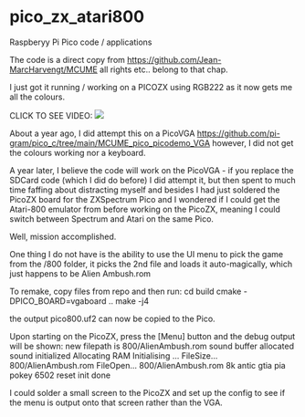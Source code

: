 # pico_zx_atari800
Raspberyy Pi Pico code / applications

The code is a direct copy from https://github.com/Jean-MarcHarvengt/MCUME
all rights etc.. belong to that chap.

I just got it running / working on a PICOZX using RGB222 as it now gets me all the colours.

CLICK TO SEE VIDEO:
[![](IMG_20231231_153906_334.jpg)](https://github.com/YnotZer0/picozx_atari800/blob/main/VID_20231231_153910.mp4)

About a year ago, I did attempt this on a PicoVGA https://github.com/pi-gram/pico_c/tree/main/MCUME_pico_picodemo_VGA
however, I did not get the colours working nor a keyboard.

A year later, I believe the code will work on the PicoVGA - if you replace the SDCard code (which I did do before)
I did attempt it, but then spent to much time faffing about distracting myself and besides I had just soldered
the PicoZX board for the ZXSpectrum Pico and I wondered if I could get the Atari-800 emulator from before working on
the PicoZX, meaning I could switch between Spectrum and Atari on the same Pico.

Well, mission accomplished.

One thing I do not have is the ability to use the UI menu to pick the game from the /800 folder, it picks the 2nd file
and loads it auto-magically, which just happens to be Alien Ambush.rom

To remake, copy files from repo and then run:
cd build
cmake -DPICO_BOARD=vgaboard ..
make -j4

the output pico800.uf2 can now be copied to the Pico.

Upon starting on the PicoZX, press the [Menu] button and the debug output will be shown:
new filepath is
800/AlienAmbush.rom
sound buffer allocated
sound initialized
Allocating RAM
Initialising ...
FileSize...
800/AlienAmbush.rom
FileOpen...
800/AlienAmbush.rom
8k
antic
gtia
pia
pokey
6502 reset
init done

I could solder a small screen to the PicoZX and set up the config to see if the menu is output onto that screen rather than the VGA.
